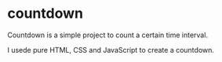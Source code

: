 # countdown
Countdown is a simple project to count a certain time interval.

I usede pure HTML, CSS and JavaScript to create a countdown.
